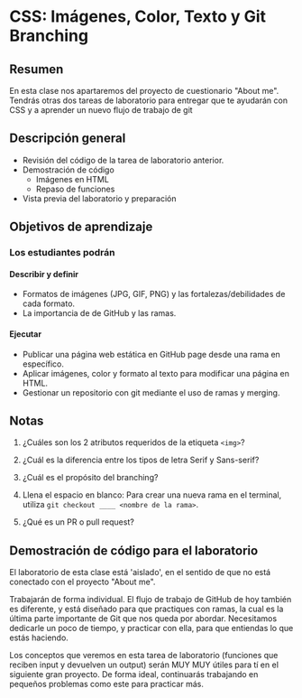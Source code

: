 # CSS: Imágenes, Color, Texto y Git Branching

## Resumen

En esta clase nos apartaremos del proyecto de cuestionario "About me". Tendrás otras dos tareas de laboratorio para entregar que te ayudarán con CSS y a aprender un nuevo flujo de trabajo de git

## Descripción general

- Revisión del código de la tarea de laboratorio anterior.
- Demostración de código
  - Imágenes en HTML
  - Repaso de funciones
- Vista previa del laboratorio y preparación

## Objetivos de aprendizaje

### Los estudiantes podrán

#### Describir y definir

- Formatos de imágenes (JPG, GIF, PNG) y las fortalezas/debilidades de cada formato.
- La importancia de de GitHub y las ramas.

#### Ejecutar

- Publicar una página web estática en GitHub page desde una rama en específico.
- Aplicar imágenes, color y formato al texto para modificar una página en HTML.
- Gestionar un repositorio con git mediante el uso de ramas y merging.

## Notas

1. ¿Cuáles son los 2 atributos requeridos de la etiqueta `<img>`?

1. ¿Cuál es la diferencia entre los tipos de letra Serif y Sans-serif?

1. ¿Cuál es el propósito del branching?

1. Llena el espacio en blanco: Para crear una nueva rama en el terminal, utiliza `git checkout ____ <nombre de la rama>`.

1. ¿Qué es un PR o pull request?

## Demostración de código para el laboratorio

El laboratorio de esta clase está 'aislado', en el sentido de que no está conectado con el proyecto "About me".

Trabajarán de forma individual. El flujo de trabajo de GitHub de hoy también es diferente, y está diseñado para que practiques con ramas, la cual es la última parte importante de Git que nos queda por abordar. Necesitamos dedicarle un poco de tiempo, y practicar con ella, para que entiendas lo que estás haciendo.

Los conceptos que veremos en esta tarea de laboratorio (funciones que reciben input y devuelven un output) serán MUY MUY útiles para tí en el siguiente gran proyecto. De forma ideal, continuarás trabajando en pequeños problemas como este para practicar más.